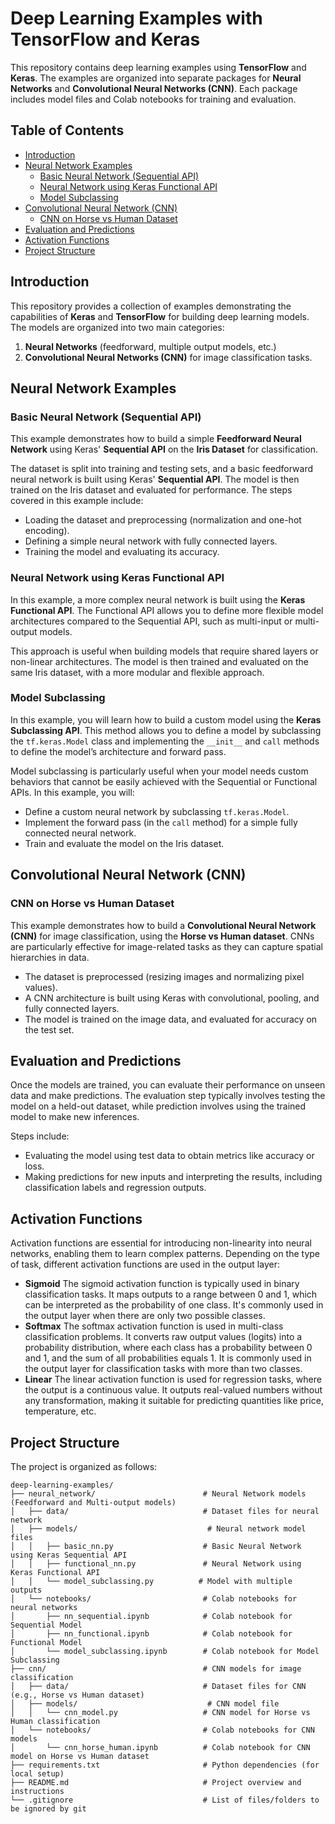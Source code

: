 # Deep Learning Examples with TensorFlow and Keras

This repository contains deep learning examples using **TensorFlow** and **Keras**. The examples are organized into separate packages for **Neural Networks** and **Convolutional Neural Networks (CNN)**. Each package includes model files and Colab notebooks for training and evaluation.

## Table of Contents

- [Introduction](#introduction)
- [Neural Network Examples](#neural-network-examples)
  - [Basic Neural Network (Sequential API)](#basic-neural-network-sequential-api)
  - [Neural Network using Keras Functional API](#neural-network-using-keras-functional-api)
  - [Model Subclassing](#model-subclassing)
- [Convolutional Neural Network (CNN)](#convolutional-neural-network-cnn)
  - [CNN on Horse vs Human Dataset](#cnn-on-horse-vs-human-dataset)
- [Evaluation and Predictions](#evaluation-and-predictions)
- [Activation Functions](#activation-functions)
- [Project Structure](#project-structure)


## Introduction

This repository provides a collection of examples demonstrating the capabilities of **Keras** and **TensorFlow** for building deep learning models. The models are organized into two main categories:

1. **Neural Networks** (feedforward, multiple output models, etc.)
2. **Convolutional Neural Networks (CNN)** for image classification tasks.

## Neural Network Examples

### Basic Neural Network (Sequential API)

This example demonstrates how to build a simple **Feedforward Neural Network** using Keras' **Sequential API** on the **Iris Dataset** for classification.

The dataset is split into training and testing sets, and a basic feedforward neural network is built using Keras' **Sequential API**. The model is then trained on the Iris dataset and evaluated for performance. The steps covered in this example include:

- Loading the dataset and preprocessing (normalization and one-hot encoding).
- Defining a simple neural network with fully connected layers.
- Training the model and evaluating its accuracy.

### Neural Network using Keras Functional API

In this example, a more complex neural network is built using the **Keras Functional API**. The Functional API allows you to define more flexible model architectures compared to the Sequential API, such as multi-input or multi-output models.

This approach is useful when building models that require shared layers or non-linear architectures. The model is then trained and evaluated on the same Iris dataset, with a more modular and flexible approach.

### Model Subclassing

In this example, you will learn how to build a custom model using the **Keras Subclassing API**. This method allows you to define a model by subclassing the `tf.keras.Model` class and implementing the `__init__` and `call` methods to define the model’s architecture and forward pass.

Model subclassing is particularly useful when your model needs custom behaviors that cannot be easily achieved with the Sequential or Functional APIs. In this example, you will:

- Define a custom neural network by subclassing `tf.keras.Model`.
- Implement the forward pass (in the `call` method) for a simple fully connected neural network.
- Train and evaluate the model on the Iris dataset.


## Convolutional Neural Network (CNN)

### CNN on Horse vs Human Dataset

This example demonstrates how to build a **Convolutional Neural Network (CNN)** for image classification, using the **Horse vs Human dataset**. CNNs are particularly effective for image-related tasks as they can capture spatial hierarchies in data.

- The dataset is preprocessed (resizing images and normalizing pixel values).
- A CNN architecture is built using Keras with convolutional, pooling, and fully connected layers.
- The model is trained on the image data, and evaluated for accuracy on the test set.

## Evaluation and Predictions

Once the models are trained, you can evaluate their performance on unseen data and make predictions. The evaluation step typically involves testing the model on a held-out dataset, while prediction involves using the trained model to make new inferences.

Steps include:
- Evaluating the model using test data to obtain metrics like accuracy or loss.
- Making predictions for new inputs and interpreting the results, including classification labels and regression outputs.

## Activation Functions
Activation functions are essential for introducing non-linearity into neural networks, enabling them to learn complex patterns. Depending on the type of task, different activation functions are used in the output layer:
- **Sigmoid** The sigmoid activation function is typically used in binary classification tasks. It maps outputs to a range between 0 and 1, which can be interpreted as the probability of one class. It's commonly used in the output layer when there are only two possible classes.
- **Softmax** The softmax activation function is used in multi-class classification problems. It converts raw output values (logits) into a probability distribution, where each class has a probability between 0 and 1, and the sum of all probabilities equals 1. It is commonly used in the output layer for classification tasks with more than two classes.
- **Linear** The linear activation function is used for regression tasks, where the output is a continuous value. It outputs real-valued numbers without any transformation, making it suitable for predicting quantities like price, temperature, etc.


## Project Structure

The project is organized as follows:

```
deep-learning-examples/
├── neural_network/                        # Neural Network models (Feedforward and Multi-output models)
│   ├── data/                              # Dataset files for neural network
│   ├── models/                             # Neural network model files
│   │   ├── basic_nn.py                    # Basic Neural Network using Keras Sequential API
│   │   ├── functional_nn.py               # Neural Network using Keras Functional API
│   │   └── model_subclassing.py          # Model with multiple outputs
│   └── notebooks/                         # Colab notebooks for neural networks
│       ├── nn_sequential.ipynb            # Colab notebook for Sequential Model
│       ├── nn_functional.ipynb            # Colab notebook for Functional Model
│       └── model_subclassing.ipynb        # Colab notebook for Model Subclassing
├── cnn/                                   # CNN models for image classification
│   ├── data/                              # Dataset files for CNN (e.g., Horse vs Human dataset)
│   ├── models/                             # CNN model file
│   │   └── cnn_model.py                   # CNN model for Horse vs Human classification
│   └── notebooks/                         # Colab notebooks for CNN models
│       └── cnn_horse_human.ipynb          # Colab notebook for CNN model on Horse vs Human dataset
├── requirements.txt                       # Python dependencies (for local setup)
├── README.md                              # Project overview and instructions
└── .gitignore                             # List of files/folders to be ignored by git


```


